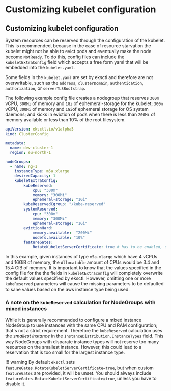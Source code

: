 # Customizing kubelet configuration

## Customizing kubelet configuration

System resources can be reserved through the configuration of the kubelet. This is recommended, because in the case
of resource starvation the kubelet might not be able to evict pods and eventually make the node become `NotReady`. To
 do this, config files can include the `kubeletExtraConfig` field which accepts a free form yaml that will be embedded
 into the `kubelet.yaml`.


Some fields in the `kubelet.yaml` are set by eksctl and therefore are not overwritable, such as the `address`,
`clusterDomain`, `authentication`, `authorization`, or `serverTLSBootstrap`.

The following example config file creates a nodegroup that reserves `300m` vCPU, `300Mi` of memory and `1Gi` of
ephemeral-storage for the kubelet; `300m` vCPU, `300Mi` of memory and `1Gi`of ephemeral storage for OS system
daemons; and kicks in eviction of pods when there is less than `200Mi` of memory available or less than  10% of the
root filesystem.

```yaml
apiVersion: eksctl.io/v1alpha5
kind: ClusterConfig

metadata:
  name: dev-cluster-1
  region: eu-north-1

nodeGroups:
  - name: ng-1
    instanceType: m5a.xlarge
    desiredCapacity: 1
    kubeletExtraConfig:
        kubeReserved:
            cpu: "300m"
            memory: "300Mi"
            ephemeral-storage: "1Gi"
        kubeReservedCgroup: "/kube-reserved"
        systemReserved:
            cpu: "300m"
            memory: "300Mi"
            ephemeral-storage: "1Gi"
        evictionHard:
            memory.available:  "200Mi"
            nodefs.available: "10%"
        featureGates:
            RotateKubeletServerCertificate: true # has to be enabled, otherwise it will be disabled
```

In this example, given instances of type `m5a.xlarge` which have 4 vCPUs and 16GiB of memory, the `Allocatable` amount
of CPUs would be 3.4 and 15.4 GiB of memory. It is important to know that the values specified in the config file for 
the the fields in `kubeletExtraconfig` will completely overwrite the default values specified by eksctl. 
However, omitting one or more `kubeReserved` parameters will cause the missing parameters to be defaulted to sane 
values based on the aws instance type being used.

### A note on the `kubeReserved` calculation for NodeGroups with mixed instances

While it is generally recommended to configure a mixed instance NodeGroup to use instances with the same CPU and RAM
configuration; that's not a strict requirement. Therefore the `kubeReserved` calculation uses the _smallest instance_ in
the `InstanceDistribution.InstanceTypes` field. This way NodeGroups with disparate instance types will not reserve too
many resources on the smallest instance. However, this could lead to a reservation that is too small for the largest
instance type.

!!! warning
    By default `eksctl` sets `featureGates.RotateKubeletServerCertificate=true`, but when custom `featureGates` are
    provided, it will be unset. You should always include `featureGates.RotateKubeletServerCertificate=true`, unless
    you have to disable it.

